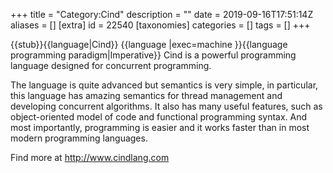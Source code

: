 +++
title = "Category:Cind"
description = ""
date = 2019-09-16T17:51:14Z
aliases = []
[extra]
id = 22540
[taxonomies]
categories = []
tags = []
+++

{{stub}}{{language|Cind}}
{{language
|exec=machine
}}{{language programming paradigm|Imperative}}
Cind is a powerful programming language designed for concurrent programming. 

The language is quite advanced but semantics is very simple, 
in particular, this language has amazing semantics for thread management and developing concurrent algorithms. 
It also has many useful features, such as object-oriented model of code and functional programming syntax. 
And most importantly, programming is easier and it works faster than in most modern programming languages. 

Find more at http://www.cindlang.com

